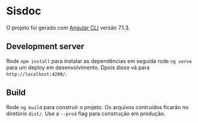 # Sisdoc

O projeto foi gerado com [Angular CLI](https://github.com/angular/angular-cli) versão 7.1.3.

## Development server

Rode `npm install` para instalar as dependências em seguida rode `ng serve` para um deploy em desenvolvimento. Dpois disso vá para `http://localhost:4200/`.

## Build

Rode `ng build` para construir o projeto. Os arquivos contruídos ficarão no diretório `dist/`. Use a `--prod` flag para construção em produção.
